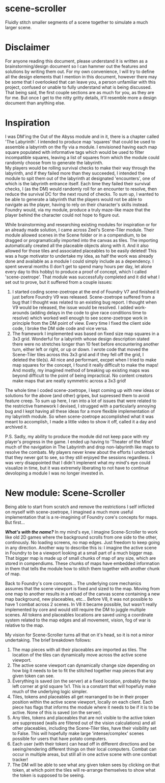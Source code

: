 # scene-scroller
Fluidly stitch smaller segments of a scene together to simulate a much larger scene.

# Disclaimer
For anyone reading this document, please understand it is written as a brainstorming/design document so I can hammer out the features and solutions by writing them out.  For my own convenience, I will try to define all the design elements that I mention in this document, however there may be some that I overlooked that can leave you, a person unfamiliar with this project, confused or unable to fully understand what is being discussed.  That being said, the first couple sections are as much for you, as they are for me.  But once I get to the nitty gritty details, it'll resemble more a design document than anything else.

# Inspiration
I was DM'ing the Out of the Abyss module and in it, there is a chapter called 'The Labyrinth'.  I intended to produce map 'squares' that could be used to assemble a labyrinth on the fly via a module.  I envisioned having each map square populated with informative tags which would be used to filter incompatible squares, leaving a list of squares from which the module could randomly choose from to generate the labyrinth.  
My players would be rolling survival checks to make their way through the labyrinth, and if they failed more than they succeeded, I intended the module to spit them out of the labyrinth at designated 'encounters', one of which is the labyrinth entrance itself.  Each time they failed their survival checks, I (as the DM) would randomly roll for an encounter to resolve, then reduce the survival DC for the next round of checks.
To sum up, I wanted to be able to generate a labyrinth that the players would not be able to navigate as the player, having to rely on their character's skills instead. Foundry would, via my module, produce a truly maze-like maze that the player behind the character could not hope to figure out. 

While brainstorming and researching existing modules for inspiration or for an already made solution, I came across Zeel's Scene-Tiler module.  Their module allowed scenes in the Scene folder or in a compendium, to be dragged or programatically imported into the canvas as tiles.  The importing automatically created all the placeable objects along with it. And it also allowed for those tiles and associated placeables to be easily deleted!
This was a huge motivator to undertake my idea, as half the work was already done and available as a module I could simply include as a dependency.  I spent several months (I don't get to spend many hours per day, let alone every day to this hobby) to produce a proof of concept, which I called 'scene-zoetrope'.  That module was successfully completed and it did what I set out to prove, but it suffered from a couple issues:
1) I started coding scene-zoetrope at the end of Foundry V7 and finished it just before Foundry V9 was released.  Scene-zoetrope suffered from a bug that I thought was related to an existing bug report.  I thought when V9 would be released, the issue would be resolved.  I added work-arounds (adding delays in the code to give race conditions time to resolve) which worked well enough to see scene-zoetrope work in principle from the DM point of view.  Every time I fixed the client side code, I broke the DM side code and vice versa. 
2) The framework I implemented was based on fixed size map squares in a 3x3 grid.  Wonderful for a labyrinth whose design description stated there were no stretches longer than 10 feet before encountering another turn, either left or right, or up or down.  I wrote code that moved the Scene-Tiler tiles across this 3x3 grid and if they fell off the grid, I deleted the tile(s).  All nice and performant, excpet when I tried to make map squares for the concept, I found it really difficult to make the maps!  And mostly, my imagined method of breaking up existing maps was beyond difficult to the point of being impractical.  No content creators make maps that are neatly symmetric across a 3x3 grid!

The whole time I coded scene-zoetrope, I kept coming up with new ideas or solutions for the above (and other) gripes, but supressed them to avoid feature creep.  To sum up here, I ran into a lot of issues that were related to the restrictive framework I devised, I strugged with a particularly annoying bug and I kept having all these ideas for a more flexible implementation of my labyrinth module.  So when scene-zoetrope accomplished what it was meant to accomplish, I made a little video to show it off, called it a day and archived it.

P.S.  Sadly, my ability to produce the module did not keep pace with my player's progress in the game.  I ended up having to 'Theater of the Mind' much of the navigation in The Labyrinth and drop non-labyrinth like maps to resolve the combats.  My players never knew about the efforts I undertook that they never got to see, so they still enjoyed the sessions regardless.  I was very disappointed that I didn't implenent what my mind's eye could visualize in time, but it was extremely liberating to not have to continue devoloping a module I was no longer invested in.

# New module: Scene-Scroller
Being able to start from scratch and remove the restrictions I self inflicted on myself with scene-zoetrope, I imagined a much more useful implementation that is a re-imagining of Foundry core's concepts for maps.  But first...

**_What's with the name?_**  In my mind's eye, I imagine Scene-Scroller to work like old 2D games where the background scrolls from one side to the other, continously.  No loading screens, no map edges.  Just freedom to keep going in any direction.
Another way to describe this is: I imagine the active scene in Foundry to be a viewport looking at a small part of a much bigger map.  That bigger map is made up of small chunks of map of any size, which are stored in compendiums.  These chunks of maps have embedded information in them that tells the module how to stitch them together with another chunk of map. 

Back to Foundry's core concepts...  The underlying core mechanics assumes that the scene viewport is fixed and sized to the map.  Moving from one map to another results in a reload of the canvas scene containing a new map background, new placeables, etc...  Before V8, it was not possible to have 1 combat across 2 scenes.  In V8 it became possible, but wasn't really implemented by core and would still require the DM to juggle multiple scenes.  All tokens and placeables locations are saved using a coordinate system related to the map edges and all movement, vision, fog of war is relative to the map.

My vision for Scene-Scroller turns all that on it's head, so it is not a minor undertaking.  The brief breakdown follows:
1) The map pieces with all their placeables are imported as tiles.  The location of the tiles can dynamically move across the active scene viewport.
2) The active scene viewport can dynamically change size depending on how big it needs to be to fit the stitched together map pieces that any given token can see.
3) Everything is saved (on the server) at a fixed location, probably the top left corner at grid square 1x1.  This is a constant that will hopefuly make much of the underlying logic simpler.
4) Tiles, tokens and placeables all get rearranged to be in their proper position within the active scene viewport, locally on each client.  Each piece has flags that informs the module where it needs to be if it is to be active.  None of this is saved (on the server).
5) Any tiles, tokens and placeables that are not visible to the active token are suppressed (walls are filtered out of the vision calculations) and all other placeables, including the Scene-Tiler tiles, have their visibility set to False.  This will hopefully make large 'intense/complex' scenes possible for users that have potato computers.
6) Each user (with their token) can head off in different directions and be seeing/rendering different things on their local computers.  Combat can occur in multiple areas, but still all in one active scene with one combat tracker!
7) The DM will be able to see what any given token sees by clicking on that token, at which point the tiles will re-arrange themselves to show what the token is supposed to be seeing.
